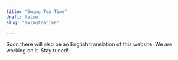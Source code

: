 ```yaml
---
title: "Swing Tea Time"
draft: false
slug: "swingteatime"

---
```


Soon there will also be an English translation of this website. We are working on it. Stay tuned!
